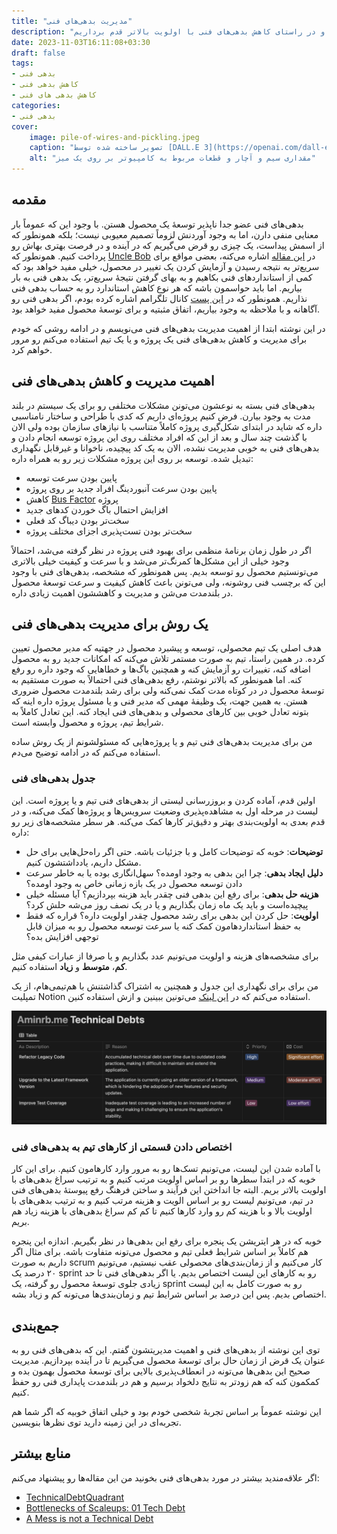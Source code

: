 ```yaml
---
title: "مدیریت بدهی‌های فنی"
description: "بدهی‌های فنی برای توسعهٔ یک تیم و یا پروژهٔ نرم‌افزاری ضروری هستن. اما خیلی مهمه که در طول زمان مدیریت بشن و در راستای کاهش بدهی‌های فنی با اولویت بالاتر قدم برداریم."
date: 2023-11-03T16:11:08+03:30
draft: false
tags:
- بدهی فنی
- کاهش بدهی فنی
- کاهش بدهی های فنی
categories:
- بدهی فنی
cover:
    image: pile-of-wires-and-pickling.jpeg
    caption: "تصویر ساخته شده توسط [DALL.E 3](https://openai.com/dall-e-3)"
    alt: "مقداری سیم و آچار و قطعات مربوط به کامپیوتر بر روی یک میز"
---
```


## مقدمه

بدهی‌های فنی عضو جدا ناپذیر توسعهٔ یک محصول هستن. با وجود این که عموماً بار معنایی منفی دارن، اما به وجود آوردنش لزوماً تصمیم معیوبی نیست؛ بلکه همونطور که از اسمش پیداست، یک چیزی رو قرض می‌گیریم که در آینده و در فرصت بهتری بهاش رو پرداخت کنیم. همونطور که [Uncle Bob](https://cleancoder.com/) در [این مقاله](https://sites.google.com/site/unclebobconsultingllc/a-mess-is-not-a-technical-debt) اشاره می‌کنه، بعضی مواقع برای سریع‌تر به نتیجه رسیدن و آزمایش کردن یک تغییر در محصول، خیلی مفید خواهد بود که کمی از استانداردهای فنی بکاهیم و به بهای گرفتن نتیجهٔ سریع‌تر، یک بدهی فنی به بار بیاریم. اما باید حواسمون باشه که هر نوع کاهش استاندارد رو به حساب بدهی فنی نذاریم. همونطور که در [این پست](https://t.me/aminrbg/6) کانال تلگرامم اشاره کرده بودم، اگر بدهی فنی رو آگاهانه و با ملاحظه به وجود بیاریم، اتفاق مثبتیه و برای توسعهٔ محصول مفید خواهد بود.

در این نوشته ابتدا از اهمیت مدیریت بدهی‌های فنی می‌نویسم و در ادامه روشی که خودم برای مدیریت و کاهش بدهی‌های فنی یک پروژه و یا یک تیم استفاده می‌کنم رو مرور خواهم کرد.

## اهمیت مدیریت و کاهش بدهی‌های فنی

بدهی‌های فنی بسته به نوعشون می‌تونن مشکلات مختلفی رو برای یک سیستم در بلند مدت به وجود بیارن. فرض کنیم پروژه‌ای داریم که کدی با طراحی و ساختار نامناسبی داره که شاید در ابتدای شکل‌گیری پروژه کاملاً متناسب با نیازهای سازمان بوده ولی الان با گذشت چند سال و بعد از این که افراد مختلف روی این پروژه توسعه انجام دادن و بدهی‌های فنی به خوبی مدیریت نشده، الان به یک کد پیچیده، ناخوانا و غیرقابل نگهداری تبدیل شده. توسعه بر روی این پروژه مشکلات زیر رو به همراه داره:

- پایین بودن سرعت توسعه
- پایین بودن سرعت آنبوردینگ افراد جدید بر روی پروژه
- کاهش [Bus Factor](https://fa.wikipedia.org/wiki/%D8%B6%D8%B1%DB%8C%D8%A8_%D8%A7%D8%AA%D9%88%D8%A8%D9%88%D8%B3) پروژه
- افزایش احتمال باگ خوردن کدهای جدید
- سخت‌تر بودن دیباگ کد فعلی
- سخت‌تر بودن تست‌پذیری اجزای مختلف پروژه

اگر در طول زمان برنامهٔ منظمی برای بهبود فنی پروژه در نظر گرفته می‌شد، احتمالاً وجود خیلی از این مشکل‌ها کمرنگ‌تر می‌شد و با سرعت و کیفیت خیلی بالاتری می‌تونستیم محصول رو توسعه بدیم. پس همونطور که مشخصه، بدهی‌های فنی با وجود این که برچسب فنی روشونه، ولی می‌تونن باعث کاهش کیفیت و سرعت توسعهٔ محصول در بلندمدت می‌شن و مدیریت و کاهششون اهمیت زیادی داره.

## یک روش برای مدیریت بدهی‌های فنی

هدف اصلی یک تیم محصولی، توسعه و پیشبرد محصول در جهتیه که مدیر محصول تعیین کرده. در همین راستا، تیم به صورت مستمر تلاش می‌کنه که امکانات جدید رو به محصول اضافه کنه، تغییرات رو آزمایش کنه و همچنین باگ‌ها و خطاهایی که وجود داره رو رفع کنه. اما همونطور که بالاتر نوشتم، رفع بدهی‌های فنی احتمالاً به صورت مستقیم به توسعهٔ محصول در در کوتاه مدت کمک نمی‌کنه ولی برای رشد بلندمدت محصول ضروری هستن. به همین جهت، یک وظیفهٔ مهمی که مدیر فنی و یا مسئول پروژه داره اینه که بتونه تعادل خوبی بین کارهای محصولی و بدهی‌های فنی ایجاد کنه. این تعادل کاملاً به شرایط تیم، پروژه و محصول وابسته است.

من برای مدیریت بدهی‌های فنی تیم و یا پروژه‌هایی که مسئولشونم از یک روش ساده استفاده می‌کنم که در ادامه توضیح می‌دم.

### جدول بدهی‌های فنی

اولین قدم، آماده کردن و بروزرسانی لیستی از بدهی‌های فنی تیم و یا پروژه است. این لیست  در مرحله اول به مشاهده‌پذیری وضعیت سرویس‌ها و پروژه‌ها کمک می‌کنه، و در قدم بعدی به اولویت‌بندی بهتر و دقیق‌تر کارها کمک می‌کنه. هر سطر مشخصه‌های زیر رو داره:

- **توضیحات**: خوبه که توضیحات کامل و با جزئیات باشه. حتی اگر راه‌حل‌هایی برای حل مشکل داریم، یادداشتشون کنیم.
- **دلیل ایجاد بدهی**: چرا این بدهی به وجود اومده؟ سهل‌انگاری بوده یا به خاطر سرعت دادن توسعه محصول در یک بازه زمانی خاص به وجود اومده؟
- **هزینه حل بدهی**: برای رفع این بدهی فنی چقدر باید هزینه بپردازیم؟ آیا مسئله خیلی پیچیده‌است و باید یک ماه زمان بگذاریم و یا در یک نصف روز می‌شه حلش کرد؟
- **اولویت**: حل کردن این بدهی برای رشد محصول چقدر اولویت داره؟ قراره که فقط به حفظ استانداردهامون کمک کنه یا سرعت توسعه محصول رو به میزان قابل توجهی افزایش بده؟

برای مشخصه‌های هزینه و اولویت می‌تونیم عدد بگذاریم و یا صرفا از عبارات کیفی مثل **کم**، **متوسط** و **زیاد** استفاده کنیم.

من برای برای نگهداری این جدول و همچنین به اشتراک گذاشتنش با هم‌تیمی‌هام، از یک تمپلیت Notion استفاده می‌کنم که در [این لینک](https://dusty-comte-ce9.notion.site/1fade6bfa9684d86b6e80df3a7b115fb?v=e1c9bd0d7d614171a54d5ce053715093) می‌تونین ببینین و ازش استفاده کنین.

<p align="center">
  <img src="technical-debts-table.png" alt="Amin Rashidbeigi's avatar" />
</p>

### اختصاص دادن قسمتی از کارهای تیم به بدهی‌های فنی

با آماده شدن این لیست، می‌تونیم تسک‌ها رو به مرور وارد کارهامون کنیم. برای این کار خوبه که در ابتدا سطرها رو بر اساس اولویت مرتب کنیم و به ترتیب سراغ بدهی‌های با اولویت بالاتر بریم. البته جا انداختن این فرآیند و ساختن فرهنگ رفع پیوستهٔ بدهی‌های فنی در تیم، می‌تونیم لیست رو بر اساس الویت و هزینه مرتب کنیم و به ترتیب بدهی‌های با اولویت بالا و با هزینه کم رو وارد کارها کنیم تا کم کم سراغ بدهی‌های با هزینه زیاد هم بریم.

خوبه که در هر ایتریشن یک پنجره‌ برای رفع این بدهی‌ها در نظر بگیریم. اندازه این پنجره هم کاملاً بر اساس شرایط فعلی تیم و محصول می‌تونه متفاوت باشه. برای مثال اگر داریم به صورت scrum کار می‌کنیم و از زمان‌بندی‌های محصولی عقب نیستیم، می‌تونیم ۲۰ درصد یک sprint رو به کارهای این لیست اختصاص بدیم. یا اگر بدهی‌های فنی تا حد زیادی جلوی توسعهٔ محصول رو گرفته، یک sprint رو به صورت کامل به این لیست اختصاص بدیم. پس این درصد بر اساس شرایط تیم و زمان‌بندی‌ها می‌تونه کم و زیاد بشه.

## جمع‌بندی

توی این نوشته از بدهی‌های فنی و اهمیت مدیریتشون گفتم. این که بدهی‌های فنی رو به عنوان یک قرض از زمان حال برای توسعهٔ محصول می‌گیریم تا در آینده بپردازیم. مدیریت صحیح این بدهی‌ها می‌تونه در انعطاف‌پذیری بالایی برای توسعهٔ محصول بهمون بده و کمکمون کنه که هم زودتر به نتایج دلخواد برسیم و هم در بلندمدت پایداری فنی رو حفظ کنیم.

این نوشته عموماً بر اساس تجربهٔ شخصی خودم بود و خیلی اتفاق خوبیه که اگر شما هم تجربه‌ای در این زمینه دارید توی نظرها بنویسین.

## منابع بیشتر

اگر علاقه‌مندید بیشتر در مورد بدهی‌های فنی بخونید من این مقاله‌ها رو پیشنهاد می‌کنم:

- [TechnicalDebtQuadrant](https://martinfowler.com/bliki/TechnicalDebtQuadrant.html)
- [Bottlenecks of Scaleups: 01 Tech Debt](https://martinfowler.com/articles/bottlenecks-of-scaleups/01-tech-debt.html)
- [A Mess is not a Technical Debt](https://sites.google.com/site/unclebobconsultingllc/a-mess-is-not-a-technical-debt)
